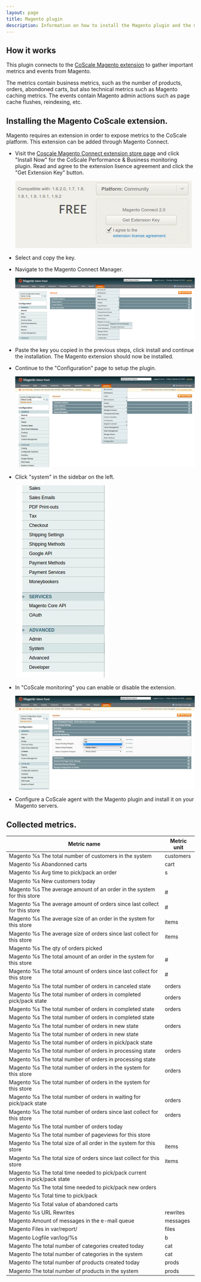 ```yaml
---
layout: page
title: Magento plugin
description: Information on how to install the Magento plugin and the metrics collected by the CoScale Magento plugin.
---
```


## How it works
This plugin connects to the [CoScale Magento extension](https://www.magentocommerce.com/magento-connect/coscale-performance-business-monitoring.html) to gather important metrics and events from Magento.

The metrics contain business metrics, such as the number of products, orders, abondoned carts, but also technical metrics such as Magento caching metrics. The events contain Magento admin actions such as page cache flushes, reindexing, etc.

## Installing the Magento CoScale extension.
Magento requires an extension in order to expose metrics to the CoScale platform. This extension can be added through Magento Connect.

* Visit the [Coscale Magento Connect extension store page](https://www.magentocommerce.com/magento-connect/coscale-performance-business-monitoring.html) and click "Install Now" for the CoScale Performance & Business monitoring plugin. Read and agree to the extension lisence agreement and click the "Get Extension Key" button.

  <img src="/gfx/agent/plugins/magento/getExtensionKey.png" alt="Magento Connect link">

* Select and copy the key.

* Navigate to the Magento Connect Manager.

  <img src="/gfx/agent/plugins/magento/magentoConnect.png" alt="Magento Connect link">

* Paste the key you copied in the previous steps, click install and continue the installation. The Magento extension should now be installed.

* Continue to the "Configuration" page to setup the plugin.

  <img src="/gfx/agent/plugins/magento/configuration.jpg" alt="Magento configuration link">

* Click "system" in the sidebar on the left.

  <img src="/gfx/agent/plugins/magento/system.jpg" alt="Magento system link">

* In "CoScale monitoring" you can enable or disable the extension.

  <img src="/gfx/agent/plugins/magento/CoScaleMonitoring.jpg" alt="CoScale monitoring">

* Configure a CoScale agent with the Magento plugin and install it on your Magento servers.


## Collected metrics.

| Metric name                                                                     | Metric unit |
|---------------------------------------------------------------------------------|-------------|
| Magento %s The total number of customers in the system                          | customers   |
| Magento %s Abandonned carts                                                     | cart        |
| Magento %s Avg time to pick/pack an order                                       | s           |
| Magento %s New customers today                                                  |             |
| Magento %s The average amount of an order in the system for this store          | #           |
| Magento %s The average amount of orders since last collect for this store       | #           |
| Magento %s The average size of an order in the system for this store            | items       |
| Magento %s The average size of orders since last collect for this store         | items       |
| Magento %s The qty of orders picked                                             |             |
| Magento %s The total amount of an order in the system for this store            | #           |
| Magento %s The total amount of orders since last collect for this store         | #           |
| Magento %s The total number of orders in canceled state                         | orders      |
| Magento %s The total number of orders in completed pick/pack state              | orders      |
| Magento %s The total number of orders in completed state                        | orders      |
| Magento %s The total number of orders in completed state                        |             |
| Magento %s The total number of orders in new state                              | orders      |
| Magento %s The total number of orders in new state                              |             |
| Magento %s The total number of orders in pick/pack state                        |             |
| Magento %s The total number of orders in processing state                       | orders      |
| Magento %s The total number of orders in processing state                       |             |
| Magento %s The total number of orders in the system for this store              | orders      |
| Magento %s The total number of orders in the system for this store              |             |
| Magento %s The total number of orders in waiting for pick/pack state            | orders      |
| Magento %s The total number of orders since last collect for this store         | orders      |
| Magento %s The total number of orders today                                     |             |
| Magento %s The total number of pageviews for this store                         |             |
| Magento %s The total size of all order in the system for this store             | items       |
| Magento %s The total size of orders since last collect for this store           | items       |
| Magento %s The total time needed to pick/pack current orders in pick/pack state |             |
| Magento %s The total time needed to pick/pack new orders                        |             |
| Magento %s Total time to pick/pack                                              |             |
| Magento %s Total value of abandoned carts                                       |             |
| Magento %s URL Rewrites                                                         | rewrites    |
| Magento Amount of messages in the e-mail queue                                  | messages    |
| Magento Files in var/report/                                                    | files       |
| Magento Logfile var/log/%s                                                      | b           |
| Magento The total number of categories created today                            | cat         |
| Magento The total number of categories in the system                            | cat         |
| Magento The total number of products created today                              | prods       |
| Magento The total number of products in the system                              | prods       |
